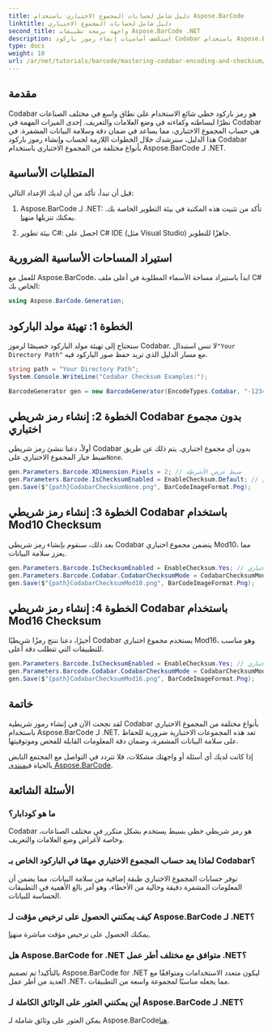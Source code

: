 ```yaml
---
title: دليل شامل لحسابات المجموع الاختباري باستخدام Aspose.BarCode
linktitle: دليل شامل لحسابات المجموع الاختباري
second_title: واجهة برمجة تطبيقات Aspose.BarCode .NET
description: استكشف أساسيات إنشاء رموز باركود Codabar باستخدام Aspose.BarCode لـ .NET. يغطي هذا الدليل خطوة بخطوة كيفية إنشاء رموز باركود مع وبدون مبالغ اختبارية، مما يعزز سلامة البيانات ودقتها.
type: docs
weight: 10
url: /ar/net/tutorials/barcode/mastering-codabar-encoding-and-checksum/guide-to-checksum-calculation/
---
```

## مقدمة

Codabar هو رمز باركود خطي شائع الاستخدام على نطاق واسع في مختلف الصناعات نظرًا لبساطته وكفاءته في وضع العلامات والتعريف. إحدى الميزات المهمة في Codabar هي حساب المجموع الاختباري، مما يساعد في ضمان دقة وسلامة البيانات المشفرة. في هذا الدليل، سنرشدك خلال الخطوات اللازمة لحساب وإنشاء رموز باركود Codabar بأنواع مختلفة من المجموع الاختباري باستخدام Aspose.BarCode لـ .NET.

## المتطلبات الأساسية

قبل أن تبدأ، تأكد من أن لديك الإعداد التالي:

1.  Aspose.BarCode لـ .NET: تأكد من تثبيت هذه المكتبة في بيئة التطوير الخاصة بك. يمكنك تنزيلها من[هنا](https://releases.aspose.com/barcode/net/).
   
2. بيئة تطوير C#: احصل على C# IDE (مثل Visual Studio) جاهزًا للتطوير.


## استيراد المساحات الأساسية الضرورية

للعمل مع Aspose.BarCode، ابدأ باستيراد مساحة الأسماء المطلوبة في أعلى ملف C# الخاص بك:

```csharp
using Aspose.BarCode.Generation;
```

## الخطوة 1: تهيئة مولد الباركود

 ستحتاج إلى تهيئة مولد الباركود خصيصًا لرموز Codabar. لا تنس استبدال`"Your Directory Path"` مع مسار الدليل الذي تريد حفظ صور الباركود فيه.

```csharp
string path = "Your Directory Path";
System.Console.WriteLine("Codabar Checksum Examples:");

BarcodeGenerator gen = new BarcodeGenerator(EncodeTypes.Codabar, "-12345-");
```

## الخطوة 2: إنشاء رمز شريطي Codabar بدون مجموع اختباري

 أولاً، دعنا ننشئ رمز شريطي Codabar بدون أي مجموع اختباري. يتم ذلك عن طريق ضبط خيار المجموع الاختباري على`None`.

```csharp
gen.Parameters.Barcode.XDimension.Pixels = 2; // ضبط عرض الأشرطة
gen.Parameters.Barcode.IsChecksumEnabled = EnableChecksum.Default; // لا يوجد مجموع اختباري
gen.Save($"{path}CodabarChecksumNone.png", BarCodeImageFormat.Png);
```

## الخطوة 3: إنشاء رمز شريطي Codabar باستخدام Mod10 Checksum

بعد ذلك، سنقوم بإنشاء رمز شريطي Codabar يتضمن مجموع اختباري Mod10، مما يعزز سلامة البيانات.

```csharp
gen.Parameters.Barcode.IsChecksumEnabled = EnableChecksum.Yes; // تمكين المجموع الاختباري
gen.Parameters.Barcode.Codabar.CodabarChecksumMode = CodabarChecksumMode.Mod10; // مجموعة Mod10
gen.Save($"{path}CodabarChecksumMod10.png", BarCodeImageFormat.Png);
```

## الخطوة 4: إنشاء رمز شريطي Codabar باستخدام Mod16 Checksum

أخيرًا، دعنا ننتج رمزًا شريطيًا Codabar يستخدم مجموع اختباري Mod16، وهو مناسب للتطبيقات التي تتطلب دقة أعلى.

```csharp
gen.Parameters.Barcode.IsChecksumEnabled = EnableChecksum.Yes; // تمكين المجموع الاختباري
gen.Parameters.Barcode.Codabar.CodabarChecksumMode = CodabarChecksumMode.Mod16; //مجموعة Mod16
gen.Save($"{path}CodabarChecksumMod16.png", BarCodeImageFormat.Png);
```

## خاتمة

لقد نجحت الآن في إنشاء رموز شريطية Codabar بأنواع مختلفة من المجموع الاختباري باستخدام Aspose.BarCode لـ .NET. تعد هذه المجموعات الاختبارية ضرورية للحفاظ على سلامة البيانات المشفرة، وضمان دقة المعلومات القابلة للفحص وموثوقيتها.

 إذا كانت لديك أي أسئلة أو واجهتك مشكلات، فلا تتردد في التواصل مع المجتمع النابض بالحياة في[منتدى Aspose.BarCode](https://forum.aspose.com/c/barcode/13).

## الأسئلة الشائعة

### ما هو كودابار؟

Codabar هو رمز شريطي خطي بسيط يستخدم بشكل متكرر في مختلف الصناعات، وخاصة لأغراض وضع العلامات والتعريف.

### لماذا يعد حساب المجموع الاختباري مهمًا في الباركود الخاص بـ Codabar؟

توفر حسابات المجموع الاختباري طبقة إضافية من سلامة البيانات، مما يضمن أن المعلومات المشفرة دقيقة وخالية من الأخطاء، وهو أمر بالغ الأهمية في التطبيقات الحساسة للبيانات.

### كيف يمكنني الحصول على ترخيص مؤقت لـ Aspose.BarCode لـ .NET؟

 يمكنك الحصول على ترخيص مؤقت مباشرة من[هنا](https://purchase.conholdate.com/temporary-license/).

### هل Aspose.BarCode for .NET متوافق مع مختلف أطر عمل .NET؟

بالتأكيد! تم تصميم Aspose.BarCode for .NET ليكون متعدد الاستخدامات ومتوافقًا مع العديد من أطر عمل .NET، مما يجعله مناسبًا لمجموعة واسعة من التطبيقات.

### أين يمكنني العثور على الوثائق الكاملة لـ Aspose.BarCode لـ .NET؟

 يمكن العثور على وثائق شاملة لـ Aspose.BarCode[هنا](https://reference.aspose.com/barcode/net/).